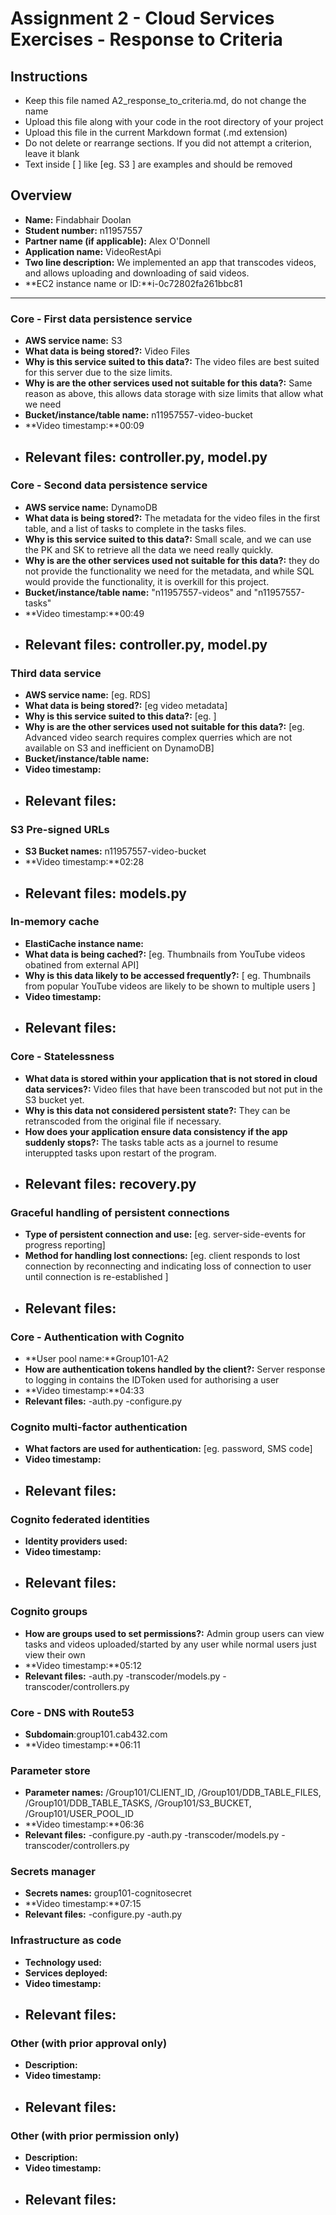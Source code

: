 Assignment 2 - Cloud Services Exercises - Response to Criteria
================================================

Instructions
------------------------------------------------
- Keep this file named A2_response_to_criteria.md, do not change the name
- Upload this file along with your code in the root directory of your project
- Upload this file in the current Markdown format (.md extension)
- Do not delete or rearrange sections.  If you did not attempt a criterion, leave it blank
- Text inside [ ] like [eg. S3 ] are examples and should be removed


Overview
------------------------------------------------

- **Name:** Findabhair Doolan
- **Student number:** n11957557
- **Partner name (if applicable):** Alex O'Donnell
- **Application name:** VideoRestApi
- **Two line description:** We implemented an app that transcodes videos, and allows uploading and downloading of said videos.
- **EC2 instance name or ID:**i-0c72802fa261bbc81

------------------------------------------------

### Core - First data persistence service

- **AWS service name:**  S3
- **What data is being stored?:** Video Files
- **Why is this service suited to this data?:** The video files are best suited for this server due to the size limits.
- **Why is are the other services used not suitable for this data?:** Same reason as above, this allows data storage with size limits that allow what we need
- **Bucket/instance/table name:** n11957557-video-bucket
- **Video timestamp:**00:09
- **Relevant files:** controller.py, model.py
    -

### Core - Second data persistence service

- **AWS service name:**  DynamoDB
- **What data is being stored?:** The metadata for the video files in the first table, and a list of tasks to complete in the tasks files. 
- **Why is this service suited to this data?:** Small scale, and we can use the PK and SK to retrieve all the data we need really quickly.
- **Why is are the other services used not suitable for this data?:** they do not provide the functionality we need for the metadata, and while SQL would provide the functionality, it is overkill for this project. 
- **Bucket/instance/table name:** "n11957557-videos" and "n11957557-tasks"
- **Video timestamp:**00:49
- **Relevant files:** controller.py, model.py
    -

### Third data service

- **AWS service name:**  [eg. RDS]
- **What data is being stored?:** [eg video metadata]
- **Why is this service suited to this data?:** [eg. ]
- **Why is are the other services used not suitable for this data?:** [eg. Advanced video search requires complex querries which are not available on S3 and inefficient on DynamoDB]
- **Bucket/instance/table name:**
- **Video timestamp:**
- **Relevant files:**
    -

### S3 Pre-signed URLs

- **S3 Bucket names:** n11957557-video-bucket
- **Video timestamp:**02:28
- **Relevant files:** models.py
    -

### In-memory cache

- **ElastiCache instance name:**
- **What data is being cached?:** [eg. Thumbnails from YouTube videos obatined from external API]
- **Why is this data likely to be accessed frequently?:** [ eg. Thumbnails from popular YouTube videos are likely to be shown to multiple users ]
- **Video timestamp:**
- **Relevant files:**
    -

### Core - Statelessness

- **What data is stored within your application that is not stored in cloud data services?:** Video files that have been transcoded but not put in the S3 bucket yet.
- **Why is this data not considered persistent state?:** They can be retranscoded from the original file if necessary. 
- **How does your application ensure data consistency if the app suddenly stops?:** The tasks table acts as a journel to resume interuppted tasks upon restart of the program.
- **Relevant files:** recovery.py
    -

### Graceful handling of persistent connections

- **Type of persistent connection and use:** [eg. server-side-events for progress reporting]
- **Method for handling lost connections:** [eg. client responds to lost connection by reconnecting and indicating loss of connection to user until connection is re-established ]
- **Relevant files:**
    -


### Core - Authentication with Cognito

- **User pool name:**Group101-A2
- **How are authentication tokens handled by the client?:** Server response to logging in contains the IDToken used for authorising a user
- **Video timestamp:**04:33
- **Relevant files:**
    -auth.py
    -configure.py

### Cognito multi-factor authentication

- **What factors are used for authentication:** [eg. password, SMS code]
- **Video timestamp:**
- **Relevant files:**
    -

### Cognito federated identities

- **Identity providers used:**
- **Video timestamp:**
- **Relevant files:**
    -

### Cognito groups

- **How are groups used to set permissions?:** Admin group users can view tasks and videos uploaded/started by any user while normal users just view their own
- **Video timestamp:**05:12
- **Relevant files:**
    -auth.py
    -transcoder/models.py
    -transcoder/controllers.py

### Core - DNS with Route53

- **Subdomain**:group101.cab432.com
- **Video timestamp:**06:11

### Parameter store

- **Parameter names:** /Group101/CLIENT_ID, /Group101/DDB_TABLE_FILES, /Group101/DDB_TABLE_TASKS, /Group101/S3_BUCKET, /Group101/USER_POOL_ID
- **Video timestamp:**06:36
- **Relevant files:**
    -configure.py
    -auth.py
    -transcoder/models.py
    -transcoder/controllers.py

### Secrets manager

- **Secrets names:** group101-cognitosecret
- **Video timestamp:**07:15
- **Relevant files:**
    -configure.py
    -auth.py

### Infrastructure as code

- **Technology used:**
- **Services deployed:**
- **Video timestamp:**
- **Relevant files:**
    -

### Other (with prior approval only)

- **Description:**
- **Video timestamp:**
- **Relevant files:**
    -

### Other (with prior permission only)

- **Description:**
- **Video timestamp:**
- **Relevant files:**
    -
